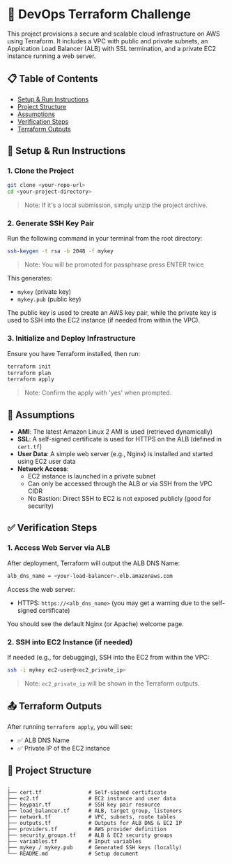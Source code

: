 # 🚀 DevOps Terraform Challenge

This project provisions a secure and scalable cloud infrastructure on AWS using Terraform. It includes a VPC with public and private subnets, an Application Load Balancer (ALB) with SSL termination, and a private EC2 instance running a web server.

## 📋 Table of Contents
- [Setup & Run Instructions](#-setup--run-instructions)
- [Project Structure](#-project-structure)
- [Assumptions](#-assumptions)
- [Verification Steps](#-verification-steps)
- [Terraform Outputs](#-terraform-outputs)

## 🔧 Setup & Run Instructions

### 1. Clone the Project
```bash
git clone <your-repo-url>
cd <your-project-directory>
```
> Note: If it's a local submission, simply unzip the project archive.

### 2. Generate SSH Key Pair
Run the following command in your terminal from the root directory:
```bash
ssh-keygen -t rsa -b 2048 -f mykey
```
> Note: You will be promoted for passphrase press ENTER twice

This generates:
- `mykey` (private key)
- `mykey.pub` (public key)

The public key is used to create an AWS key pair, while the private key is used to SSH into the EC2 instance (if needed from within the VPC).

### 3. Initialize and Deploy Infrastructure
Ensure you have Terraform installed, then run:
```bash
terraform init
terraform plan
terraform apply
```
> Note: Confirm the apply with 'yes' when prompted.

## 📌 Assumptions

- **AMI**: The latest Amazon Linux 2 AMI is used (retrieved dynamically)
- **SSL**: A self-signed certificate is used for HTTPS on the ALB (defined in `cert.tf`)
- **User Data**: A simple web server (e.g., Nginx) is installed and started using EC2 user data
- **Network Access**:
  - EC2 instance is launched in a private subnet
  - Can only be accessed through the ALB or via SSH from the VPC CIDR
  - No Bastion: Direct SSH to EC2 is not exposed publicly (good for security)

## ✅ Verification Steps

### 1. Access Web Server via ALB
After deployment, Terraform will output the ALB DNS Name:
```bash
alb_dns_name = <your-load-balancer>.elb.amazonaws.com
```

Access the web server:
- HTTPS: `https://<alb_dns_name>` (you may get a warning due to the self-signed certificate)

You should see the default Nginx (or Apache) welcome page.

### 2. SSH into EC2 Instance (if needed)
If needed (e.g., for debugging), SSH into the EC2 from within the VPC:
```bash
ssh -i mykey ec2-user@<ec2_private_ip>
```
> Note: `ec2_private_ip` will be shown in the Terraform outputs.

## 📤 Terraform Outputs
After running `terraform apply`, you will see:
- ✅ ALB DNS Name
- ✅ Private IP of the EC2 instance

## 📁 Project Structure
```
.
├── cert.tf               # Self-signed certificate
├── ec2.tf                # EC2 instance and user data
├── keypair.tf            # SSH key pair resource
├── load_balancer.tf      # ALB, target group, listeners
├── network.tf            # VPC, subnets, route tables
├── outputs.tf            # Outputs for ALB DNS & EC2 IP
├── providers.tf          # AWS provider definition
├── security_groups.tf    # ALB & EC2 security groups
├── variables.tf          # Input variables
├── mykey / mykey.pub     # Generated SSH keys (locally)
└── README.md             # Setup document